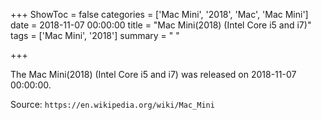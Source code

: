 +++
ShowToc = false
categories = ['Mac Mini', '2018', 'Mac', 'Mac Mini']
date = 2018-11-07 00:00:00
title = "Mac Mini(2018) (Intel Core i5 and i7)"
tags = ['Mac Mini', '2018']
summary = " "

+++

The Mac Mini(2018) (Intel Core i5 and i7) was released on 2018-11-07 00:00:00.

Source: `https://en.wikipedia.org/wiki/Mac_Mini`


